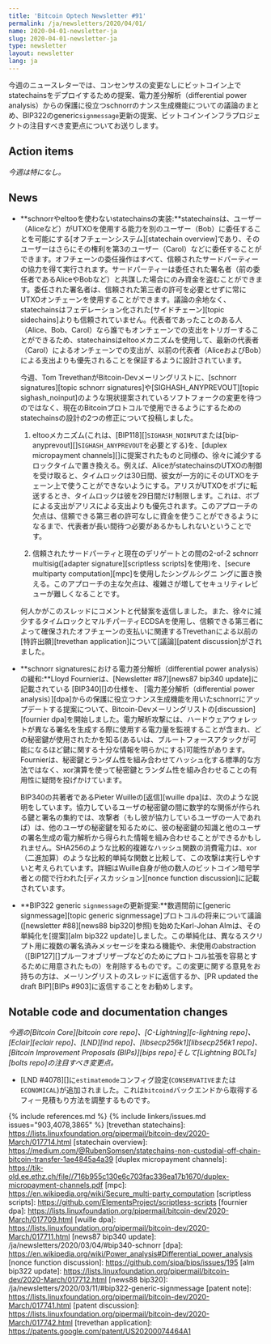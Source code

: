 ```yaml
---
title: 'Bitcoin Optech Newsletter #91'
permalink: /ja/newsletters/2020/04/01/
name: 2020-04-01-newsletter-ja
slug: 2020-04-01-newsletter-ja
type: newsletter
layout: newsletter
lang: ja
---
```

今週のニュースレターでは、コンセンサスの変更なしにビットコイン上でstatechainsをデプロイするための提案、電力差分解析（differential power analysis）からの保護に役立つschnorrのナンス生成機能についての議論のまとめ、BIP322のgeneric`signmessage`更新の提案、ビットコインインフラプロジェクトの注目すべき変更点についてお送りします。

## Action items

*今週は特になし。*

## News

- **schnorrやeltooを使わないstatechainsの実装:**statechainsは、ユーザー（Aliceなど）がUTXOを使用する能力を別のユーザー（Bob）に委任することを可能にする[オフチェーンシステム][statechain overview]であり、そのユーザーはさらにその権利を第3のユーザー（Carol）などに委任することができます。オフチェーンの委任操作はすべて、信頼されたサードパーティーの協力を得て実行されます。サードパーティーは委任された署名者（前の委任者であるAliceやBobなど）と共謀した場合にのみ資金を盗むことができます。委任された署名者は、信頼された第三者の許可を必要とせずに常にUTXOオンチェーンを使用することができます。議論の余地なく、statechainsはフェデレーション化された[サイドチェーン][topic sidechains]よりも信頼されていません。代表者であったことのある人（Alice、Bob、Carol）なら誰でもオンチェーンでの支出をトリガーすることができるため、statechainsはeltooメカニズムを使用して、最新の代表者（Carol）によるオンチェーンでの支出が、以前の代表者（AliceおよびBob）による支出よりも優先されることを保証するように設計されています。

    今週、Tom TrevethanがBitcoin-Devメーリングリストに、[schnorr signatures][topic schnorr signatures]や[SIGHASH_ANYPREVOUT][topic sighash_noinput]のような現状提案されているソフトフォークの変更を待つのではなく、現在のBitcoinプロトコルで使用できるようにするためのstatechainsの設計の2つの修正について投稿しました。

    1. eltooメカニズム(これは、[BIP118][]`SIGHASH_NOINPUT`または[bip-anyprevout][]`SIGHASH_ANYPREVOUT`を必要とする)を、[duplex micropayment channels][]に提案されたものと同様の、徐々に減少するロックタイムで置き換える。例えば、AliceがstatechainsのUTXOの制御を受け取ると、タイムロックは30日間、彼女が一方的にそのUTXOをチェーン上で使うことができないようにする。アリスがUTXOをボブに転送するとき、タイムロックは彼を29日間だけ制限します。これは、ボブによる支出がアリスによる支出よりも優先されます。このアプローチの欠点は、信頼できる第三者の許可なしに資金を使うことができるようになるまで、代表者が長い間待つ必要があるかもしれないということです。

    2. 信頼されたサードパーティと現在のデリゲートとの間の2-of-2 schnorr multisig([adapter signature][scriptless scripts]を使用)を、[secure multiparty computation][mpc]を使用したシングルシグニ ングに置き換える。このアプローチの主な欠点は、複雑さが増してセキュリティレビューが難しくなることです。

    何人かがこのスレッドにコメントと代替案を返信しました。また、徐々に減少するタイムロックとマルチパーティECDSAを使用し、信頼できる第三者によって確保されたオフチェーンの支払いに関連するTrevethanによる以前の[特許出願][trevethan application]について[議論][patent discussion]がされました。

- **schnorr signaturesにおける電力差分解析（differential power analysis）の緩和:**Lloyd Fournierは、[Newsletter #87][news87 bip340 update]に記載されている [BIP340][]の仕様を、 [電力差分解析（differential power analysis）][dpa]からの保護に役立つナンス生成機能を用いたschnorrにアップデートする提案について、Bitcoin-Devメーリングリストの[discussion][fournier dpa]を開始しました。電力解析攻撃には、ハードウェアウォレットが異なる署名を生成する際に使用する電力量を監視することが含まれ、どの秘密鍵が使用されたかを知る(あるいは、ブルートフォースアタックが可能になるほど鍵に関する十分な情報を明らかにする)可能性があります。Fournierは、秘密鍵とランダム性を組み合わせてハッシュ化する標準的な方法ではなく、xor演算を使って秘密鍵とランダム性を組み合わせることの有用性に疑問を投げかけています。

    BIP340の共著者であるPieter Wuilleの[返信][wuille dpa]は、次のような説明をしています。協力しているユーザの秘密鍵の間に数学的な関係が作られる鍵と署名の集約では、攻撃者（もし彼が協力しているユーザの一人であれば）は、他のユーザの秘密鍵を知るために、彼の秘密鍵の知識と他のユーザの署名生成の電力解析から得られた情報を組み合わせることができるかもしれません。SHA256のような比較的複雑なハッシュ関数の消費電力は、xor（二進加算）のような比較的単純な関数と比較して、この攻撃は実行しやすいと考えられています。詳細はWuille自身が他の数人のビットコイン暗号学者との間で行われた[ディスカッション][nonce function discussion]に記載されています。

- **BIP322 generic `signmessage`の更新提案:**数週間前に[generic signmessage][topic generic signmessage]プロトコルの将来について議論([newsletter #88][news88 bip320]参照)を始めたKarl-Johan Almは、その単純化を[提案][alm bip322 update]しました。この単純化は、異なるスクリプト用に複数の署名済みメッセージを束ねる機能や、未使用のabstraction（[BIP127][]プルーフオブリザーブなどのためにプロトコル拡張を容易とするために用意されたもの）を削除するものです。この変更に関する意見をお持ちの方は、メーリングリストのスレッドに返信するか、[PR updated the draft BIP][BIPs #903]に返信することをお勧めします。

## Notable code and documentation changes

*今週の[Bitcoin Core][bitcoin core repo]、[C-Lightning][c-lightning repo]、[Eclair][eclair repo]、[LND][lnd repo]、[libsecp256k1][libsecp256k1 repo]、[Bitcoin Improvement Proposals (BIPs)][bips repo]そして[Lightning BOLTs][bolts repo]の注目すべき変更点。*

- [LND #4078][]に`estimatemode`コンフィグ設定(`CONSERVATIVE`または`ECONOMICAL`)が追加されました。これは`bitcoind`バックエンドから取得するフィー見積もり方法を調整するものです。

{% include references.md %}
{% include linkers/issues.md issues="903,4078,3865" %}
[trevethan statechains]: https://lists.linuxfoundation.org/pipermail/bitcoin-dev/2020-March/017714.html
[statechain overview]: https://medium.com/@RubenSomsen/statechains-non-custodial-off-chain-bitcoin-transfer-1ae4845a4a39
[duplex micropayment channels]: https://tik-old.ee.ethz.ch/file//716b955c130e6c703fac336ea17b1670/duplex-micropayment-channels.pdf
[mpc]: https://en.wikipedia.org/wiki/Secure_multi-party_computation
[scriptless scripts]: https://github.com/ElementsProject/scriptless-scripts
[fournier dpa]: https://lists.linuxfoundation.org/pipermail/bitcoin-dev/2020-March/017709.html
[wuille dpa]: https://lists.linuxfoundation.org/pipermail/bitcoin-dev/2020-March/017711.html
[news87 bip340 update]: /ja/newsletters/2020/03/04/#bip340-schnorr
[dpa]: https://en.wikipedia.org/wiki/Power_analysis#Differential_power_analysis
[nonce function discussion]: https://github.com/sipa/bips/issues/195
[alm bip322 update]: https://lists.linuxfoundation.org/pipermail/bitcoin-dev/2020-March/017712.html
[news88 bip320]: /ja/newsletters/2020/03/11/#bip322-generic-signmessage
[patent note]: https://lists.linuxfoundation.org/pipermail/bitcoin-dev/2020-March/017741.html
[patent discussion]: https://lists.linuxfoundation.org/pipermail/bitcoin-dev/2020-March/017742.html
[trevethan application]: https://patents.google.com/patent/US20200074464A1
